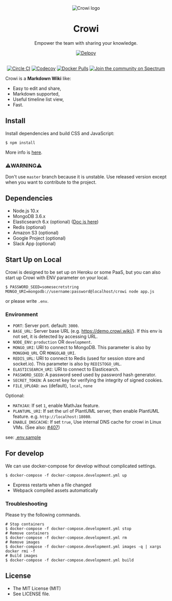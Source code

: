 <div align=center>
  <img src="http://res.cloudinary.com/hrscywv4p/image/upload/c_limit,f_auto,h_900,q_80,w_1200/v1/199673/https_www_filepicker_io_api_file_VpYEP32ZQyCZ85u6XCXo_zskpra.png" alt="Crowi logo">
</div>

<h1 align=center>Crowi</h1>
<p align=center>Empower the team with sharing your knowledge.</p>

<div align=center>

<a href="https://heroku.com/deploy?template=https://github.com/crowi/crowi/tree/v1.7.9"><img src="https://www.herokucdn.com/deploy/button.png" alt="Delpoy"></a>

<br>
<a href="https://circleci.com/gh/crowi/crowi"><img src="https://circleci.com/gh/crowi/crowi.svg?style=svg" alt="Circle CI"></a>
<a href="https://codecov.io/gh/crowi/crowi"><img src="https://codecov.io/gh/crowi/crowi/branch/master/graph/badge.svg" alt="Codecov"></a>
<a href="https://hub.docker.com/r/crowi/crowi"><img src="https://img.shields.io/docker/pulls/crowi/crowi.svg" alt="Docker Pulls"></a>
<a href="https://spectrum.chat/crowi"><img src="https://withspectrum.github.io/badge/badge.svg" alt="Join the community on Spectrum"></a>
</div>

Crowi is a **Markdown Wiki** like:

* Easy to edit and share,
* Markdown supported,
* Useful timeline list view,
* Fast.


Install
---------

Install dependencies and build CSS and JavaScript:

    $ npm install

More info is [here](https://github.com/crowi/crowi/wiki/Install-and-Configuration).

### ⚠️WARNING⚠️

Don't use `master` branch because it is unstable. Use released version except when you want to contribute to the project.


Dependencies
-------------

* Node.js 10.x
* MongoDB 3.6.x
* Elasticsearch 6.x (optional) ([Doc is here](https://github.com/crowi/crowi/wiki/Configure-Search-Functions))
* Redis (optional)
* Amazon S3 (optional)
* Google Project (optional)
* Slack App (optional)


Start Up on Local
-------------------

Crowi is designed to be set up on Heroku or some PaaS, but you can also start up Crowi with ENV parameter on your local.

```
$ PASSWORD_SEED=somesecretstring MONGO_URI=mongodb://username:password@localhost/crowi node app.js
```
or please write `.env`.

### Environment


* `PORT`: Server port. default: `3000`.
* `BASE_URL`: Server base URL (e.g. https://demo.crowi.wiki/). If this env is not set, it is detected by accessing URL.
* `NODE_ENV`: `production` OR `development`.
* `MONGO_URI`: URI to connect to MongoDB. This parameter is also by `MONGOHQ_URL` OR `MONGOLAB_URI`.
* `REDIS_URL`: URI to connect to Redis (used for session store and socket.io). This parameter is also by `REDISTOGO_URL`.
* `ELASTICSEARCH_URI`: URI to connect to Elasticearch.
* `PASSWORD_SEED`: A password seed used by password hash generator.
* `SECRET_TOKEN`: A secret key for verifying the integrity of signed cookies.
* `FILE_UPLOAD`: `aws` (default), `local`, `none`

Optional:

* `MATHJAX`: If set `1`, enable MathJax feature.
* `PLANTUML_URI`: If set the url of PlantUML server, then enable PlantUML feature. e.g. `http://localhost:18080`.
* `ENABLE_DNSCACHE`: If set `true`, Use internal DNS cache for crowi in Linux VMs. (See also: [#407](https://github.com/crowi/crowi/pull/407))

see: [.env.sample](./.env.sample)

For develop
-------------

We can use docker-compose for develop without complicated settings.

```
$ docker-compose -f docker-compose.development.yml up
```

- Express restarts when a file changed
- Webpack compiled assets automatically

### Troubleshooting

Please try the following commands.

```
# Stop containers
$ docker-compose -f docker-compose.development.yml stop
# Remove containers
$ docker-compose -f docker-compose.development.yml rm
# Remove images
$ docker-compose -f docker-compose.development.yml images -q | xargs docker rmi -f
# Build images
$ docker-compose -f docker-compose.development.yml build
```

License
---------

* The MIT License (MIT)
* See LICENSE file.
